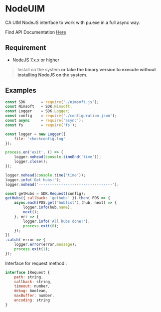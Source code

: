 # NodeUIM
CA UIM NodeJS interface to work with pu.exe in a full async way.

Find API Documentation [Here](https://github.com/fraxken/NodeUIM/wiki)

## Requirement 

- NodeJS 7.x.x or higher

> Install on the system **or take the binary version to execute without installing NodeJS on the system**. 

## Examples 

```js
const SDK       = require('./nimsoft.js');
const Nimsoft   = SDK.Nimsoft;
const Logger    = SDK.Logger;
const config    = require('./configuration.json');
const async     = require('async');
const fs        = require('fs');

const logger = new Logger({
    file: 'checkconfig.log'
});

process.on('exit', () => {
    logger.nohead(console.timeEnd('time'));
    logger.close();
});

logger.nohead(console.time('time'));
logger.info('Get hubs!');
logger.nohead('---------------------------------');

const getHubs = SDK.Request(config);
getHubs({ callback: 'gethubs' }).then( PDS => {
    async.each(PDS.get('hublist'),(hub, next) => {
        logger.info(hub.name);
        next();
    }, err => {
        logger.info('All hubs done!');
        process.exit(0);
    });
})
.catch( error => {
    logger.error(error.message);
    process.exit(1);
});
```

Interface for request method : 

```js
interface IRequest {
    path: string,
    callback: string,
    timeout: number,
    debug: boolean,
    maxBuffer: number,
    encoding: string
}
```
